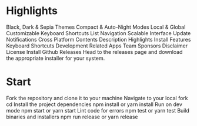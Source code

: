 
# Highlights
Black, Dark & Sepia Themes
Compact & Auto-Night Modes
Local & Global Customizable Keyboard Shortcuts
List Navigation
Scalable Interface
Update Notifications
Cross Platform
Contents
Description
Highlights
Install
Features
Keyboard Shortcuts
Development
Related Apps
Team
Sponsors
Disclaimer
License
Install
Github Releases
Head to the releases page and download the appropriate installer for your system.

# Start
Fork the repository and clone it to your machine
Navigate to your local fork cd
Install the project dependencies npm install or yarn install
Run on dev mode npm start or yarn start
Lint code for errors npm test or yarn test
Build binaries and installers npm run release or yarn release
